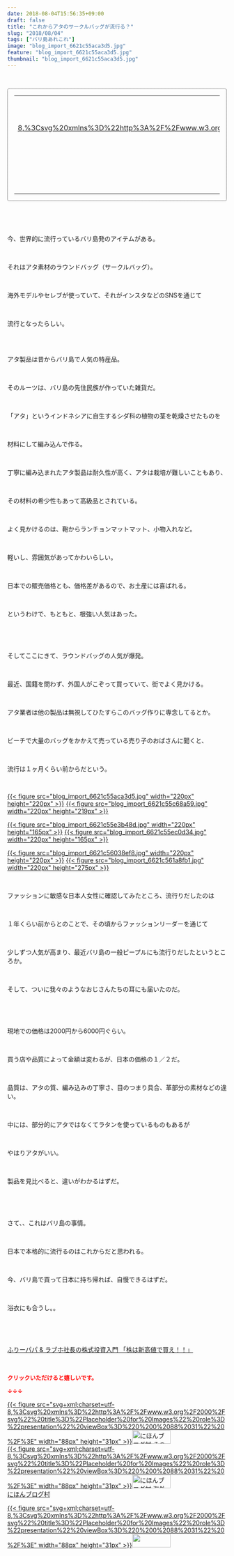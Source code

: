 ```yaml
---
date: 2018-08-04T15:56:35+09:00
draft: false
title: "これからアタのサークルバッグが流行る？"
slug: "2018/08/04"
tags: ["バリ島あれこれ"]
image: "blog_import_6621c55aca3d5.jpg"
feature: "blog_import_6621c55aca3d5.jpg"
thumbnail: "blog_import_6621c55aca3d5.jpg"
---
```

<p> </p><div contenteditable="false" style="border:1px dotted;padding:15px;border-radius:4px;"><table border="0" cellpadding="0" cellspacing="0" style="margin:0;table-layout:fixed;" width="100%">	<tbody width="100%">		<tr>			<td aligin="center" style="vertical-align:middle;" width="95"><span style="display:block;text-align:center;"><a alt0="AmebaAffiliate" alt1="稼げる人の常識、稼げない人の常識" alt2="Amazon" alt3="https://images-fe.ssl-images-amazon.com/images/I/51Ft8zEBpkL._SL160_.jpg" alt4="1" href="4802110227?SubscriptionId=AKIAJLD6FH2TADXIQKDQ&amp;tag=amebablog-a2371184-22&amp;linkCode=xm2&amp;camp=2025&amp;creative=165953&amp;creativeASIN=4802110227" target="_blank">{{< figure src="svg+xml;charset=utf-8,%3Csvg%20xmlns%3D%22http%3A%2F%2Fwww.w3.org%2F2000%2Fsvg%22%20title%3D%22Placeholder%20for%20Images%22%20role%3D%22presentation%22%20viewBox%3D%220%200%201%201%22%20%2F%3E" width="95px" >}}<noscript><img alt="稼げる人の常識、稼げない人の常識" border="0" data-img="affiliate" src="https://images-fe.ssl-images-amazon.com/images/I/51Ft8zEBpkL._SL160_.jpg" style="max-width:95px;vertical-align:middle;margin:0;"></noscript></a></span></td>			<td style="line-height:1.5;padding-left:15px;vertical-align:middle;"><a alt0="AmebaAffiliate" alt1="稼げる人の常識、稼げない人の常識" alt2="Amazon" alt3="https://images-fe.ssl-images-amazon.com/images/I/51Ft8zEBpkL._SL160_.jpg" alt4="1" href="4802110227?SubscriptionId=AKIAJLD6FH2TADXIQKDQ&amp;tag=amebablog-a2371184-22&amp;linkCode=xm2&amp;camp=2025&amp;creative=165953&amp;creativeASIN=4802110227" target="_blank">稼げる人の常識、稼げない人の常識</a>			<div style="padding: 3px 0;">1,200円</div>			<div style="font-size:0.83em;">Amazon</div></td>		</tr>	</tbody></table></div><p> </p><p> </p><p>今、世界的に流行っているバリ島発のアイテムがある。</p><p> </p><p>それはアタ素材のラウンドバッグ（サークルバッグ）。</p><p> </p><p>海外モデルやセレブが使っていて、それがインスタなどのSNSを通じて</p><p> </p><p>流行となったらしい。</p><p> </p><p><br/>アタ製品は昔からバリ島で人気の特産品。</p><p> </p><p>そのルーツは、バリ島の先住民族が作っていた雑貨だ。</p><p> </p><p>「アタ」というインドネシアに自生するシダ科の植物の茎を乾燥させたものを</p><p> </p><p>材料にして編み込んで作る。</p><p> </p><p>丁寧に編み込まれたアタ製品は耐久性が高く、アタは栽培が難しいこともあり、</p><p> </p><p>その材料の希少性もあって高級品とされている。</p><p> </p><p>よく見かけるのは、鞄からランチョンマットマット、小物入れなど。</p><p> </p><p>軽いし、雰囲気があってかわいらしい。</p><p> </p><p>日本での販売価格とも、価格差があるので、お土産には喜ばれる。</p><p> </p><p>というわけで、もともと、根強い人気はあった。</p><p> </p><p> </p><p>そしてここにきて、ラウンドバッグの人気が爆発。</p><p> </p><p>最近、国籍を問わず、外国人がこぞって買っていて、街でよく見かける。</p><p> </p><p>アタ業者は他の製品は無視してひたすらこのバッグ作りに専念してるとか。</p><p> </p><p>ビーチで大量のバッグをかかえて売っている売り子のおばさんに聞くと、</p><p> </p><p>流行は１ヶ月くらい前からだという。</p><p> </p><p><a href="blog_import_6621c55aca3d5.jpg">{{< figure src="blog_import_6621c55aca3d5.jpg" width="220px" height="220px" >}}</a> <a href="blog_import_6621c55c68a59.jpg">{{< figure src="blog_import_6621c55c68a59.jpg" width="220px" height="219px" >}}</a></p><p><a href="blog_import_6621c55e3b48d.jpg">{{< figure src="blog_import_6621c55e3b48d.jpg" width="220px" height="165px" >}}</a> <a href="blog_import_6621c55ec0d34.jpg">{{< figure src="blog_import_6621c55ec0d34.jpg" width="220px" height="165px" >}}</a></p><p><a href="blog_import_6621c56038ef8.jpg">{{< figure src="blog_import_6621c56038ef8.jpg" width="220px" height="220px" >}}</a> <a href="blog_import_6621c561a8fb1.jpg">{{< figure src="blog_import_6621c561a8fb1.jpg" width="220px" height="275px" >}}</a></p><p> </p><p>ファッションに敏感な日本人女性に確認してみたところ、流行りだしたのは</p><p> </p><p>１年くらい前からとのことで、その頃からファッションリーダーを通じて</p><p> </p><p>少しずつ人気が高まり、最近バリ島の一般ピープルにも流行りだしたというところか。</p><p> </p><p>そして、ついに我々のようなおじさんたちの耳にも届いたのだ。</p><p> </p><p> </p><p>現地での価格は2000円から6000円ぐらい。</p><p> </p><p>買う店や品質によって金額は変わるが、日本の価格の１／２だ。</p><p> </p><p>品質は、アタの質、編み込みの丁寧さ、目のつまり具合、革部分の素材などの違い。</p><p> </p><p>中には、部分的にアタではなくてラタンを使っているものもあるが</p><p> </p><p>やはりアタがいい。</p><p> </p><p>製品を見比べると、違いがわかるはずだ。</p><p> </p><p> </p><p>さて、、これはバリ島の事情。</p><p> </p><p>日本で本格的に流行るのはこれからだと思われる。</p><p> </p><p>今、バリ島で買って日本に持ち帰れば、自慢できるはずだ。</p><p> </p><p>浴衣にも合うし。。</p><p> </p><p> </p><p><a href="shintakane" target="_blank">ふりーパパ &amp; ラブホ社長の株式投資入門 「株は新高値で買え！！」</a></p><p> </p><p><font color="#ff0000" size="2"><strong>クリックいただけると嬉しいです。</strong></font></p><p><font color="#ff0000" size="2"><strong>↓↓↓</strong></font></p><p><a href="ranking.html?p_cid=01260127" id="&amp;blogmura_banner" target="_blank">{{< figure src="svg+xml;charset=utf-8,%3Csvg%20xmlns%3D%22http%3A%2F%2Fwww.w3.org%2F2000%2Fsvg%22%20title%3D%22Placeholder%20for%20Images%22%20role%3D%22presentation%22%20viewBox%3D%220%200%2088%2031%22%20%2F%3E" width="88px" height="31px" >}}<noscript><img alt="にほんブログ村 その他生活ブログ 不動産投資へ" border="0" height="31" src="https://img-proxy.blog-video.jp/images?url=http%3A%2F%2Flife.blogmura.com%2Fhudousantoushi%2Fimg%2Fhudousantoushi88_31.gif" width="88"></noscript></a><br/><a href="ranking.html?p_cid=01260127" target="_blank">{{< figure src="svg+xml;charset=utf-8,%3Csvg%20xmlns%3D%22http%3A%2F%2Fwww.w3.org%2F2000%2Fsvg%22%20title%3D%22Placeholder%20for%20Images%22%20role%3D%22presentation%22%20viewBox%3D%220%200%2088%2031%22%20%2F%3E" width="88px" height="31px" >}}<noscript><img alt="にほんブログ村 海外生活ブログ バリ島情報へ" border="0" height="31" src="https://img-proxy.blog-video.jp/images?url=http%3A%2F%2Foverseas.blogmura.com%2Fbali%2Fimg%2Fbali88_31.gif" width="88"></noscript></a><br/><a href="ranking.html?p_cid=01260127" target="_blank">にほんブログ村</a></p><p><a href="link.php?1804582" title="人気ブログランキングへ">{{< figure src="svg+xml;charset=utf-8,%3Csvg%20xmlns%3D%22http%3A%2F%2Fwww.w3.org%2F2000%2Fsvg%22%20title%3D%22Placeholder%20for%20Images%22%20role%3D%22presentation%22%20viewBox%3D%220%200%2088%2031%22%20%2F%3E" width="88px" height="31px" >}}<noscript><img border="0" height="31" src="https://blog.with2.net/img/banner/banner_22.gif" width="88"></noscript></a></p><p> </p>

